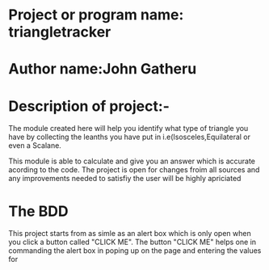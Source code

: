 # Project or program name: triangletracker

# Author name:John Gatheru

# Description of project:-
The module created here will help  you identify what type of triangle you have by collecting the leanths you have put in i.e(Isosceles,Equilateral or even a Scalane.

This module is able to calculate and give you an answer which is accurate acording to the code. The project is open for changes froim all sources and any improvements needed to satisfiy the user will be highly apriciated

# The BDD
This project starts from as simle as an alert box which is only open when you click a button called "CLICK ME".
The button "CLICK ME" helps one in commanding the alert box in poping up on the page and entering the values for  
